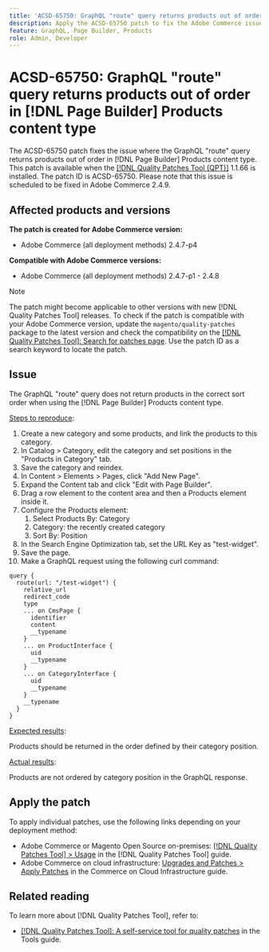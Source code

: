 ```yaml
---
title: 'ACSD-65750: GraphQL "route" query returns products out of order in [!DNL Page Builder] Products content type'
description: Apply the ACSD-65750 patch to fix the Adobe Commerce issue where the GraphQL "route" query returns products out of order in [!DNL Page Builder] Products content type.
feature: GraphQL, Page Builder, Products
role: Admin, Developer
---
```


# ACSD-65750: GraphQL "route" query returns products out of order in [!DNL Page Builder] Products content type

The ACSD-65750 patch fixes the issue where the GraphQL "route" query returns products out of order in [!DNL Page Builder] Products content type. This patch is available when the [[!DNL Quality Patches Tool (QPT)]](/help/tools/quality-patches-tool/quality-patches-tool-to-self-serve-quality-patches.md) 1.1.66 is installed. The patch ID is ACSD-65750. Please note that this issue is scheduled to be fixed in Adobe Commerce 2.4.9.

## Affected products and versions

**The patch is created for Adobe Commerce version:**

* Adobe Commerce (all deployment methods) 2.4.7-p4

**Compatible with Adobe Commerce versions:**

* Adobe Commerce (all deployment methods) 2.4.7-p1 - 2.4.8

>[!NOTE]
>
>The patch might become applicable to other versions with new [!DNL Quality Patches Tool] releases. To check if the patch is compatible with your Adobe Commerce version, update the `magento/quality-patches` package to the latest version and check the compatibility on the [[!DNL Quality Patches Tool]: Search for patches page](https://experienceleague.adobe.com/tools/commerce-quality-patches/index.html). Use the patch ID as a search keyword to locate the patch.

## Issue

The GraphQL "route" query does not return products in the correct sort order when using the [!DNL Page Builder] Products content type.

<u>Steps to reproduce</u>:

1. Create a new category and some products, and link the products to this category.
1. In Catalog > Category, edit the category and set positions in the "Products in Category" tab.
1. Save the category and reindex.
1. In Content > Elements > Pages, click "Add New Page".
1. Expand the Content tab and click "Edit with Page Builder".
1. Drag a row element to the content area and then a Products element inside it.
1. Configure the Products element:
    1. Select Products By: Category
    1. Category: the recently created category
    1. Sort By: Position
1. In the Search Engine Optimization tab, set the URL Key as "test-widget".
1. Save the page.
1. Make a GraphQL request using the following curl command:

```
query {
  route(url: "/test-widget") {
    relative_url
    redirect_code
    type
    ... on CmsPage {
      identifier
      content
      __typename
    }
    ... on ProductInterface {
      uid
      __typename
    }
    ... on CategoryInterface {
      uid
      __typename
    }
    __typename
  }
}
```

<u>Expected results</u>:

Products should be returned in the order defined by their category position.

<u>Actual results</u>:

Products are not ordered by category position in the GraphQL response.

## Apply the patch

To apply individual patches, use the following links depending on your deployment method:

* Adobe Commerce or Magento Open Source on-premises: [[!DNL Quality Patches Tool] > Usage](/help/tools/quality-patches-tool/usage.md) in the [!DNL Quality Patches Tool] guide.
* Adobe Commerce on cloud infrastructure: [Upgrades and Patches > Apply Patches](https://experienceleague.adobe.com/docs/commerce-cloud-service/user-guide/develop/upgrade/apply-patches.html) in the Commerce on Cloud Infrastructure guide.

## Related reading

To learn more about [!DNL Quality Patches Tool], refer to:

* [[!DNL Quality Patches Tool]: A self-service tool for quality patches](/help/tools/quality-patches-tool/quality-patches-tool-to-self-serve-quality-patches.md) in the Tools guide.
